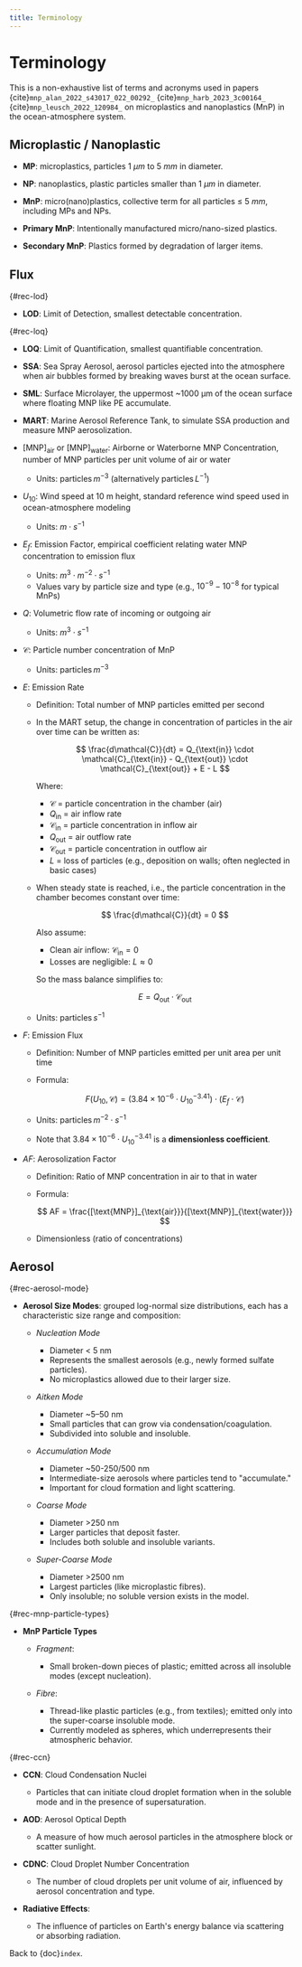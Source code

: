 ```yaml
---
title: Terminology
---
```


# Terminology

This is a non-exhaustive list of terms and acronyms used in papers
{cite}`mnp_alan_2022_s43017_022_00292_`
{cite}`mnp_harb_2023_3c00164_`
{cite}`mnp_leusch_2022_120984_`
on microplastics and nanoplastics (MnP) in the ocean-atmosphere system.

## Microplastic / Nanoplastic

- **MP**: microplastics, particles 1 $\mu m$ to 5 $mm$ in diameter.

- **NP**: nanoplastics, plastic particles smaller than 1 $\mu m$ in diameter.

- **MnP**: micro(nano)plastics, collective term for all particles $\le$ 5 $mm$, including MPs and NPs.

- **Primary MnP**: Intentionally manufactured micro/nano-sized plastics.

- **Secondary MnP**: Plastics formed by degradation of larger items.

## Flux

{#rec-lod}

- **LOD**: Limit of Detection, smallest detectable concentration.

{#rec-loq}

- **LOQ**: Limit of Quantification, smallest quantifiable concentration.

- **SSA**: Sea Spray Aerosol, aerosol particles ejected into the atmosphere when air bubbles formed by breaking waves burst at the ocean surface.

- **SML**: Surface Microlayer, the uppermost ~1000 µm of the ocean surface where floating MNP like PE accumulate.

- **MART**: Marine Aerosol Reference Tank, to simulate SSA production and measure MNP aerosolization.

- $[\text{MNP}]_{\text{air}}$ or $[\text{MNP}]_{\text{water}}$: Airborne or Waterborne MNP Concentration, number of MNP particles per unit volume of air or water

  - Units: particles $m^{-3}$ (alternatively particles $L^{-1}$)

- $U_{10}$: Wind speed at 10 m height, standard reference wind speed used in ocean-atmosphere modeling

  - Units: $m \cdot s^{-1}$

- $E_f$: Emission Factor, empirical coefficient relating water MNP concentration to emission flux

  - Units: $m^{3} \cdot m^{-2} \cdot s^{-1}$
  - Values vary by particle size and type (e.g., $10^{-9} - 10^{-8}$ for typical MnPs)

- $Q$: Volumetric flow rate of incoming or outgoing air

  - Units: $m^3 \cdot s^{-1}$

- $\mathcal{C}$: Particle number concentration of MnP

  - Units: particles $m^{-3}$

- $E$: Emission Rate

  - Definition: Total number of MNP particles emitted per second
  - In the MART setup, the change in concentration of particles in the air over
    time can be written as:

    $$
    \frac{d\mathcal{C}}{dt} =
    Q_{\text{in}} \cdot \mathcal{C}_{\text{in}} -
    Q_{\text{out}} \cdot \mathcal{C}_{\text{out}} + E - L
    $$

    Where:

    - $\mathcal{C}$ = particle concentration in the chamber (air)
    - $Q_{\text{in}}$ = air inflow rate
    - $\mathcal{C}_{\text{in}}$ = particle concentration in inflow air
    - $Q_{\text{out}}$ = air outflow rate
    - $\mathcal{C}_{\text{out}}$ = particle concentration in outflow air
    - $L$ = loss of particles (e.g., deposition on walls; often neglected in basic cases)

  - When steady state is reached, i.e., the particle concentration in the chamber becomes constant over time:

    $$
    \frac{d\mathcal{C}}{dt} = 0
    $$

    Also assume:

    - Clean air inflow: $\mathcal{C}_{\text{in}} = 0$
    - Losses are negligible: $L \approx 0$

    So the mass balance simplifies to:

    $$
    E = Q_{\text{out}} \cdot \mathcal{C}_{\text{out}}
    $$

  - Units: particles $s^{-1}$

- $F$: Emission Flux

  - Definition: Number of MNP particles emitted per unit area per unit time
  - Formula:

    $$
    F(U_{10}, \mathcal{C}) = (3.84 \times 10^{-6} \cdot U_{10}^{-3.41}) \cdot (E_f \cdot \mathcal{C})
    $$

  - Units: particles $m^{-2} \cdot s^{-1}$
  - Note that $3.84 \times 10^{-6} \cdot U_{10}^{-3.41}$ is a **dimensionless coefficient**.

- $AF$: Aerosolization Factor

  - Definition: Ratio of MNP concentration in air to that in water
  - Formula:

    $$
    AF = \frac{[\text{MNP}]_{\text{air}}}{[\text{MNP}]_{\text{water}}}
    $$

  - Dimensionless (ratio of concentrations)

## Aerosol

{#rec-aerosol-mode}

- **Aerosol Size Modes**: grouped log-normal size distributions, each has a characteristic size range and composition:

  - _Nucleation Mode_

    - Diameter < 5 nm
    - Represents the smallest aerosols (e.g., newly formed sulfate particles).
    - No microplastics allowed due to their larger size.

  - _Aitken Mode_

    - Diameter ~5–50 nm
    - Small particles that can grow via condensation/coagulation.
    - Subdivided into soluble and insoluble.

  - _Accumulation Mode_

    - Diameter ~50-250/500 nm
    - Intermediate-size aerosols where particles tend to "accumulate."
    - Important for cloud formation and light scattering.

  - _Coarse Mode_

    - Diameter >250 nm
    - Larger particles that deposit faster.
    - Includes both soluble and insoluble variants.

  - _Super-Coarse Mode_

    - Diameter >2500 nm
    - Largest particles (like microplastic fibres).
    - Only insoluble; no soluble version exists in the model.

{#rec-mnp-particle-types}

- **MnP Particle Types**

  - _Fragment_:

    - Small broken-down pieces of plastic; emitted across all insoluble modes (except nucleation).

  - _Fibre_:

    - Thread-like plastic particles (e.g., from textiles); emitted only into the super-coarse insoluble mode.
    - Currently modeled as spheres, which underrepresents their atmospheric behavior.

{#rec-ccn}

- **CCN**: Cloud Condensation Nuclei

  - Particles that can initiate cloud droplet formation when in the soluble mode and in the presence of supersaturation.

- **AOD**: Aerosol Optical Depth

  - A measure of how much aerosol particles in the atmosphere block or scatter sunlight.

- **CDNC**: Cloud Droplet Number Concentration

  - The number of cloud droplets per unit volume of air, influenced by aerosol concentration and type.

- **Radiative Effects**:

  - The influence of particles on Earth's energy balance via scattering or absorbing radiation.

Back to {doc}`index`.

```{disqus}

```
